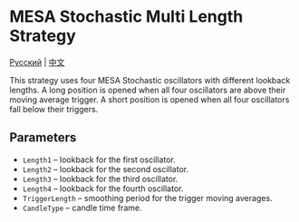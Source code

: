 # MESA Stochastic Multi Length Strategy
[Русский](README_ru.md) | [中文](README_zh.md)

This strategy uses four MESA Stochastic oscillators with different lookback lengths. A long position is opened when all four oscillators are above their moving average trigger. A short position is opened when all four oscillators fall below their triggers.

## Parameters
- `Length1` – lookback for the first oscillator.
- `Length2` – lookback for the second oscillator.
- `Length3` – lookback for the third oscillator.
- `Length4` – lookback for the fourth oscillator.
- `TriggerLength` – smoothing period for the trigger moving averages.
- `CandleType` – candle time frame.
